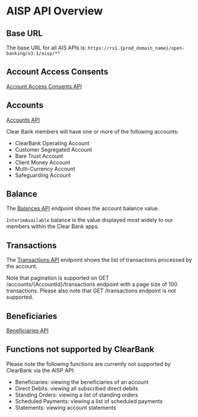 # AISP API Overview

## Base URL
The base URL for all AIS APIs is: `https://rs1.{prod_domain_name}/open-banking/v3.1/aisp/**`

## Account Access Consents
[Account Access Consents API](/perry/developer/documentation?resource=ukhub-clrb-portal&document=swagger/account-info-openapi.yaml#operations-tag-Account_Access)

## Accounts
[Accounts API](/perry/developer/documentation?resource=ukhub-clrb-portal&document=swagger/account-info-openapi.yaml#operations-tag-Accounts)

Clear Bank  members will have one or more of the following accounts:
- ClearBank Operating Account
- Customer Segregated Account
- Bare Trust Account
- Client Money Account
- Multi-Currency Account
- Safeguarding Account

## Balance
The [Balances API](/perry/developer/documentation?resource=ukhub-clrb-portal&document=swagger/account-info-openapi.yaml#operations-tag-Balances) endpoint shows the account balance value. 

`InterimAvailable` balance is the value displayed most widely to our members within the Clear Bank  apps.

## Transactions
The [Transactions API](/perry/developer/documentation?resource=ukhub-clrb-portal&document=swagger/account-info-openapi.yaml#/operations-tag-Transactions) endpoint shows the list of transactions processed by the account. 

Note that pagination is supported on GET /accounts/{AccountId}/transactions endpoint with a page size of 100 transactions. Please also note that GET /transactions endpoint is not supported.

## Beneficiaries
[Beneficiaries API](/perry/developer/documentation?resource=ukhub-clrb-portal&document=swagger/account-info-openapi.yaml#operations-tag-Beneficiaries)

## Functions not supported by ClearBank
Please note the following functions are currently not supported by ClearBank via the AISP API:
- Beneficiaries: viewing the beneficiaries of an account
- Direct Debits: viewing all subscribed direct debits
- Standing Orders: viewing a list of standing orders
- Scheduled Payments: viewing a list of scheduled payments
- Statements: viewing account statements 

